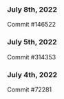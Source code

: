 ### July 8th, 2022

Commit #146522

### July 5th, 2022

Commit #314353


### July 4th, 2022

Commit #72281
